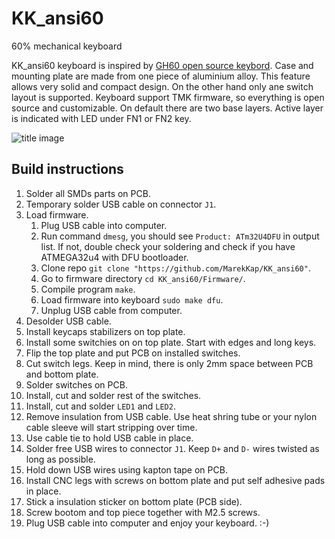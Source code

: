 # KK_ansi60
60% mechanical keyboard

KK_ansi60 keyboard is inspired by [GH60 open source keybord](https://github.com/komar007/gh60).
Case and mounting plate are made from one piece of aluminium alloy. This feature allows very
solid and compact design. On the other hand only ane switch layout is supported.
Keyboard support TMK firmware, so everything is open source and customizable. On default there
are two base layers. Active layer is indicated with LED under FN1 or FN2 key.

![title image](https://github.com/MarekKap/KK_ansi60/Other/title_image.png)

## Build instructions
1. Solder all SMDs parts on PCB.
2. Temporary solder USB cable on connector `J1`.
3. Load firmware.
   1. Plug USB cable into computer.
   2. Run command `dmesg`, you should see `Product: ATm32U4DFU` in output list. If not,
      double check your soldering and check if you have ATMEGA32u4 with DFU bootloader.
   3. Clone repo `git clone "https://github.com/MarekKap/KK_ansi60"`.
   4. Go to firmware directory `cd KK_ansi60/Firmware/`.
   5. Compile program `make`.
   6. Load firmware into keyboard `sudo make dfu`.
   7. Unplug USB cable from computer.
4. Desolder USB cable.
5. Install keycaps stabilizers on top plate.
6. Install some switchies on on top plate. Start with edges and long keys.
7. Flip the top plate and put PCB on installed switches.
8. Cut switch legs. Keep in mind, there is only 2mm space between PCB and bottom plate.
9. Solder switches on PCB.
10. Install, cut and solder rest of the switches.
11. Install, cut and solder `LED1` and `LED2`.
12. Remove insulation from USB cable. Use heat shring tube or your nylon cable sleeve will
    start stripping over time.
13. Use cable tie to hold USB cable in place.
14. Solder free USB wires to connector `J1`. Keep `D+` and `D-` wires twisted as long as
    possible.
15. Hold down USB wires using kapton tape on PCB.
16. Install CNC legs with screws on bottom plate and put self adhesive pads in place.
17. Stick a insulation sticker on bottom plate (PCB side).
18. Screw bootom and top piece together with M2.5 screws.
19. Plug USB cable into computer and enjoy your keyboard. :-)

